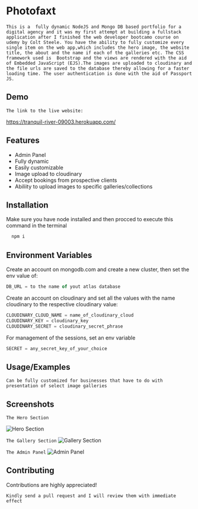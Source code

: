 
# Photofaxt

`This is a  fully dynamic NodeJS and Mongo DB based portfolio for a digital agency and it was my first attempt at building a fullstack application after I finished the web developer bootcamo course on udemy by Colt Steele.
You have the ability to fully customize every single item on the web app,which includes the hero image, the website title, the about and the name if each of the galleries etc.
The CSS framework used is  Bootstrap and the views are rendered with the aid of Embedded JavaScript (EJS).The images are uploaded to cloudinary and the file urls are saved to the database thereby allowing for a faster loading time. The user authentication is done with the aid of Passport JS.`


## Demo

`The link to the live website:`

https://tranquil-river-09003.herokuapp.com/
## Features

- Admin Panel
- Fully dynamic
- Easily customizable
- Image upload to cloudinary
- Accept bookings from prospective clients
- Abiliity to upload images to specific galleries/collections



## Installation

Make sure you have node installed and then procced to execute this command in the terminal

```bash
  npm i
```
    
## Environment Variables

Create an account on mongodb.com and create a new cluster, then set the env value of:

```javascript
DB_URL = to the name of yout atlas database

```
Create an account on cloudinary and set all the values with the name cloudinary to the respective cloudinary value:
```javascript
CLOUDINARY_CLOUD_NAME = name_of_cloudinary_cloud
CLOUDINARY_KEY = cloudinary_key
CLOUDINARY_SECRET = cloudinary_secret_phrase
```

For management of the sessions, set an env variable

```javascript
SECRET = any_secret_key_of_your_choice

```


## Usage/Examples

`Can be fully customized for businesses that have to do with presentation of select image galleries`


## Screenshots
`The Hero Section`

![Hero Section](https://i2.paste.pics/G11IH.png)

`The Gallery Section`
![Gallery Section](https://i2.paste.pics/G11M9.png)

`The Admin Panel`
![Admin Panel](https://i2.paste.pics/G11O5.png)

## Contributing

Contributions are highly appreciated!

`Kindly send a pull request and I will review them with immediate effect`

